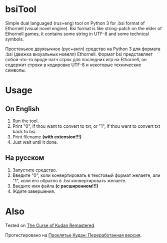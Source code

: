 # bsiTool
Simple dual languaged (rus+eng) tool on Python 3 for .bsi format of Ethornell (visual novel engine).
Bsi format is like string-patch on the elder of Ethornell games, it contains some string in UTF-8 and some technical symbols.

Простенькое двуязычное (рус+англ) средство на Python 3 для формата .bsi (движка визуальных новелл) Ethornell.
Формат bsi представляет собой что-то вроде патч строк для последних игр на Ethornell, он содержит строки в кодировке UTF-8 и некоторые технические символы.

# Usage

## On English
1. Run the tool.
2. Print "0", if thou want to convert to txt, or "1", if thou want to convert txt back to bsi.
3. Print filename **(with extension!!!)**
4. Just wait until it done.

## На русском
1. Запустите средство.
2. Введите "0", коли конвертировать в текстовый формат желаете, али "1", коли его обратно в .bsi конвертировать желаете.
3. Введите имя файла **(с расширением!!!)**
4. Ждите завершения.

# Also

Tested on [The Curse of Kudan Remastered](https://vndb.org/r73083).

Протестировано на [Проклятье Кудан: Переработанная версия](https://vndb.org/r73083).
